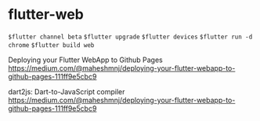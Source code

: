 # flutter-web 

`$flutter channel beta`
`$flutter upgrade`
`$flutter devices`
`$flutter run -d chrome`
`$flutter build web`

Deploying your Flutter WebApp to Github Pages  
https://medium.com/@maheshmnj/deploying-your-flutter-webapp-to-github-pages-111ff9e5cbc9 

dart2js: Dart-to-JavaScript compiler  
https://medium.com/@maheshmnj/deploying-your-flutter-webapp-to-github-pages-111ff9e5cbc9

